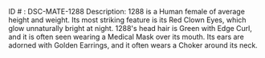 ID # : DSC-MATE-1288
Description: 1288 is a Human female of average height and weight. Its most striking feature is its Red Clown Eyes, which glow unnaturally bright at night. 1288's head hair is Green with Edge Curl, and it is often seen wearing a Medical Mask over its mouth.  Its ears are adorned with Golden Earrings, and it often wears a Choker around its neck.